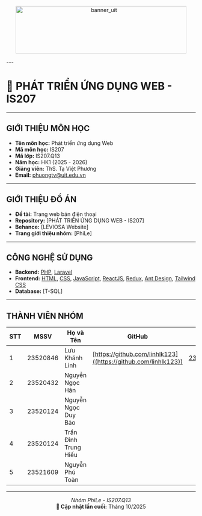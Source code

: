 <p align="center">
  <img width="454" height="126" alt="banner_uit" src="https://github.com/user-attachments/assets/55b5a4d7-016e-4d57-837a-1cbb7a9525e1" />
</p>
---

# 📘 PHÁT TRIỂN ỨNG DỤNG WEB - IS207

---

## GIỚI THIỆU MÔN HỌC
- **Tên môn học:** Phát triển ứng dụng Web  
- **Mã môn học:** IS207  
- **Mã lớp:** IS207.Q13
- **Năm học:** HK1 (2025 - 2026)  
- **Giảng viên:** ThS. Tạ Việt Phương  
- **Email:** [phuongtv@uit.edu.vn](mailto:phuongtv@uit.edu.vn)

---

## GIỚI THIỆU ĐỒ ÁN
- **Đề tài:** Trang web bán điện thoại  
- **Repository:** [PHÁT TRIỂN ỨNG DỤNG WEB - IS207]
- **Behance:** [LEVIOSA Website]
- **Trang giới thiệu nhóm:** [PhiLe]

---

## CÔNG NGHỆ SỬ DỤNG
- **Backend:** [PHP](https://www.php.net/), [Laravel](https://laravel.com/)  
- **Frontend:** [HTML](https://developer.mozilla.org/en-US/docs/Web/HTML), [CSS](https://developer.mozilla.org/en-US/docs/Web/CSS), [JavaScript](https://developer.mozilla.org/en-US/docs/Web/JavaScript), [ReactJS](https://react.dev/), [Redux](https://redux.js.org/), [Ant Design](https://ant.design/), [Tailwind CSS](https://tailwindcss.com/)  
- **Database:** [T-SQL]

---

## THÀNH VIÊN NHÓM

| STT | MSSV | Họ và Tên | GitHub | Email |
|-----|------|------------|---------|--------|
| 1 | 23520846 | Lưu Khánh Linh | [https://github.com/linhlk123]((https://github.com/linhlk123)) | [23520846@gm.uit.edu.vn](mailto:23520846@gm.uit.edu.vn) |
| 2 | 23520432 | Nguyễn Ngọc Hân |
| 3 | 23520124 | Nguyễn Ngọc Duy Bảo |
| 4 | 23520124 | Trần Đình Trung Hiếu |
| 5 | 23521609 | Nguyễn Phú Toàn |

---

<p align="center">
  <i>Nhóm PhiLe - IS207.Q13</i><br>
  <b>📅 Cập nhật lần cuối:</b> Tháng 10/2025
</p>
